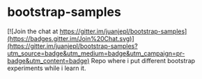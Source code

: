 # bootstrap-samples

[![Join the chat at https://gitter.im/juanjepl/bootstrap-samples](https://badges.gitter.im/Join%20Chat.svg)](https://gitter.im/juanjepl/bootstrap-samples?utm_source=badge&utm_medium=badge&utm_campaign=pr-badge&utm_content=badge)
Repo where i put different bootstrap experiments while i learn it.
